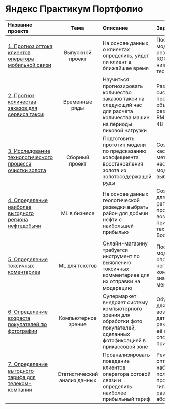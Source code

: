 # Яндекс Практикум Портфолио


| Название проекта       |          Тема            |       Описание              |     Задача                    | Стек                            |
|:---------------------  | :----------------------: |:--------------------------- | :---------------------------- | :-----------------------------: |
|[1. Прогноз оттока клиентов оператора мобильной связи](https://github.com/daryasavelyeva/yandex_practicum/tree/main/p1_telecom_clients_churn)| Выпускной проект | На основе данных о клиентах определить, уйдет ли клиент в ближайшее время | Построить модель с результатом ROC-AUC не ниже 0.88 на тестовой выборке | `Pandas`, `Numpy`, `Matplotlib`, `Seaborn`, `Phik`, `Pipeline`, `CategoryEncoders`, `Sklearn`, `LightGBM ` | 
|[2. Прогноз количества заказов для сервиса такси](https://github.com/daryasavelyeva/yandex_practicum/tree/main/p2_taxi_orders_prediction)| Временные ряды| Научиться прогнозировать количество заказов такси на следующий час для расчета количества машин на периоды пиковой нагрузки | Разработать систему предсказания объема заказа с результатом RMSE не больше 48| `Pandas`, `Matplotlib`, `Statsmodels`, `Sklearn`, `LightGBM ` |
|[3. Исследование технологического процесса очистки золота](https://github.com/daryasavelyeva/yandex_practicum/tree/main/p3_gold_recovery_from_ore) | Сборный проект |Подготовить прототип модели по предсказанию коэффициента восстановления золота из золотосодержащей руды | Создать кастомную метрику, обучить несколько моделей и выбрать лучшую |`Pandas`, `Numpy`, `Matplotlib`, `Seaborn`, `Sklearn`|
|[4. Определение наиболее выгодного региона нефтедобычи](https://github.com/daryasavelyeva/yandex_practicum/tree/main/p4_oil_region_selection)| ML в бизнесе| На основе данных геологической разведки выбрать район для добычи нефти с наибольшей прибылью|Создать модель для определения региона, проанализировать возможную прибыль и риски техникой Bootstrap|`Pandas`, `Numpy`, `Matplotlib`, `Seaborn`, `Sklearn`|
|[5. Определение токсичных коментариев](https://github.com/daryasavelyeva/yandex_practicum/tree/main/p5_toxic_comments_detection)| ML для текстов|Онлайн-магазину требуется инструмент по выявлению токсичных комментариев для их отправки на модерацию|Построить модель для определения негативных комментариев со значением F1 не меньше 0.75.|`Pandas`, `Numpy`, `Matplotlib`, `Re`, `Spacy`, `NLTK`, `Sklearn`, `CatBoost ` |
|[6. Определение возраста покупателей по фотографии](https://github.com/daryasavelyeva/yandex_practicum/tree/main/p6_customers_age_determination)|Компьютерное зрение|Супермаркет внедряет систему компьютерного зрения для обработки фото покупателей, сделанных фотофиксацией в прикассовой зоне|Обучить модель для определения возраста по фото, дать рекомендации по её возможным способам применения|`Pandas`, `Numpy`, `Keras`, `Matplotlib`, `Seaborn`|
|[7. Определение выгодного тарифа для телеком-компании](https://github.com/daryasavelyeva/yandex_practicum/tree/main/p7_mobile_tariff_selection)| Статистический анализ данных|Проанализировать поведение клиентов оператора сотовой связи и определить наиболее прибыльный тариф |Рекомендовать оптимальные наборы услуг для пользователей, проверить гипотезы о различии выручки абонентов|`Pandas`, `Numpy`, `Scipy`, `Matplotlib`, `Seaborn`|
